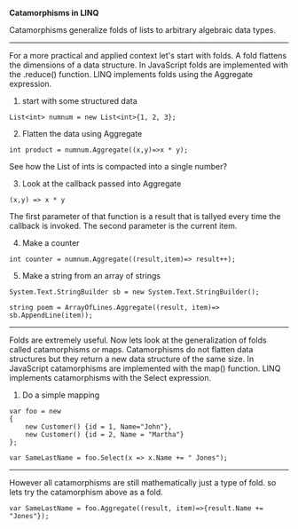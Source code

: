 **Catamorphisms in LINQ**

Catamorphisms generalize folds of lists to arbitrary algebraic data types.

---
For a more practical and applied context let's start with folds.  A fold flattens the dimensions of a data structure.  In JavaScript folds are implemented with the .reduce() function.  LINQ implements folds using the Aggregate expression.


1.  start with some structured data

```
List<int> numnum = new List<int>{1, 2, 3};

```
2.  Flatten the data using Aggregate

```
int product = numnum.Aggregate((x,y)=>x * y);

```

See how the List of ints is compacted into a single number?

3.  Look at the callback passed into Aggregate

```
(x,y) => x * y

```

The first parameter of that function is a result that is tallyed every time the callback is invoked.  The second parameter is the current item.

4.  Make a counter

```
int counter = numnum.Aggregate((result,item)=> result++);

```

5.  Make a string from an array of strings

```
System.Text.StringBuilder sb = new System.Text.StringBuilder();

string poem = ArrayOfLines.Aggregate((result, item)=> sb.AppendLine(item));

```

---
Folds are extremely useful.  Now lets look at the generalization of folds called catamorphisms or maps.  Catamorphisms do not flatten data structures but they return a new data structure of the same size.  In JavaScript catamorphisms are implemented with the map() function.  LINQ implements catamorphisms with the Select expression.


1.  Do a simple mapping

```
var foo = new 
{
    new Customer() {id = 1, Name="John"},
    new Customer() {id = 2, Name = "Martha"}
};

var SameLastName = foo.Select(x => x.Name += " Jones");

```

---

However all catamorphisms are still mathematically just a type of fold.  so lets try the catamorphism above as a fold.


```
var SameLastName = foo.Aggregate((result, item)=>{result.Name += "Jones"});

```

